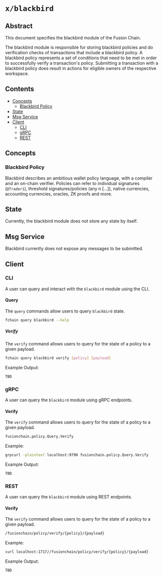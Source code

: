 # `x/blackbird`

## Abstract

This document specifies the blackbird module of the Fusion Chain.

The blackbird module is responsible for storing blackbird policies and do verification
checks of transactions that include a blackbird policy. 
A blackbird policy represents a set of conditions that need to be met in order to
successfully verify a transaction's policy. 
Submitting a transaction with a blackbird policy does result in actions for eligible 
owners of the respective workspace. 


## Contents

* [Concepts](#concepts)
    * [Blackbird Policy](#blackbird-policy)
* [State](#state)
* [Msg Service](#msg-service)
* [Client](#client)
    * [CLI](#cli)
    * [gRPC](#grpc)
    * [REST](#rest)

## Concepts

### Blackbird Policy

Blackbird describes an ambitious wallet policy language, with a compiler and 
an on-chain verifier. Policies can refer to individual signatures (`@Trader1`), 
threshold signatures/policies (any n […]), native currencies, accounting 
currencies, oracles, ZK proofs and more.

## State

Currently, the blackbird module does not store any state by itself.

## Msg Service

Blackbird currently does not expose any messages to be submitted. 

## Client

### CLI

A user can query and interact with the `blackbird` module using the CLI.

#### Query

The `query` commands allow users to query `blackbird` state.

```bash
fchain query blackbird --help
```

##### Verify

The `verify` command allows users to query for the state of a policy to a given payload. 

```bash
fchain query blackbird verify [policy] [payload] 
```

Example Output:

```bash
TBD
```

### gRPC

A user can query the `blackbird` module using gRPC endpoints.

#### Verify

The `verify` command allows users to query for the state of a policy to a given payload. 

```bash
fusionchain.policy.Query.Verify
```

Example:

```bash
grpcurl -plaintext localhost:9790 fusionchain.policy.Query.Verify
```

Example Output:

```bash
TBD
```

### REST

A user can query the `blackbird` module using REST endpoints.

#### Verify

The `verify` command allows users to query for the state of a policy to a given payload. 

```bash
/fusionchain/policy/verify/{policy}/{payload}
```

Example:

```bash
curl localhost:1717//fusionchain/policy/verify/{policy}/{payload}
```

Example Output:

```bash
TBD
```
